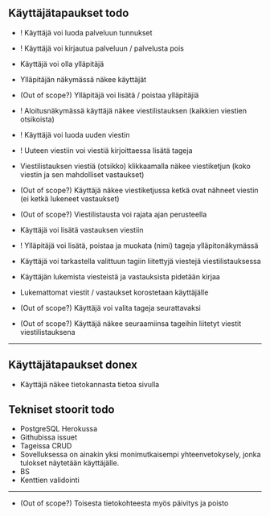 ## Käyttäjätapaukset todo
  * ! Käyttäjä voi luoda palveluun tunnukset
  * ! Käyttäjä voi kirjautua palveluun / palvelusta pois
  * Käyttäjä voi olla ylläpitäjä
  * Ylläpitäjän näkymässä näkee käyttäjät
  * (Out of scope?) Ylläpitäjä voi lisätä / poistaa ylläpitäjiä

  * ! Aloitusnäkymässä käyttäjä näkee viestilistauksen (kaikkien viestien otsikoista)
  * ! Käyttäjä voi luoda uuden viestin
  * ! Uuteen viestiin voi viestiä kirjoittaessa lisätä tageja

  * Viestilistauksen viestiä (otsikko) klikkaamalla näkee viestiketjun (koko viestin ja sen mahdolliset vastaukset)
  * (Out of scope?) Käyttäjä näkee viestiketjussa ketkä ovat nähneet viestin (ei ketkä lukeneet vastaukset)
  * (Out of scope?) Viestilistausta voi rajata ajan perusteella
  * Käyttäjä voi lisätä vastauksen viestiin

  * ! Ylläpitäjä voi lisätä, poistaa ja muokata (nimi) tageja ylläpitonäkymässä
  * Käyttäjä voi tarkastella valittuun tagiin liitettyjä viestejä viestilistauksessa
 
  * Käyttäjän lukemista viesteistä ja vastauksista pidetään kirjaa
  * Lukemattomat viestit / vastaukset korostetaan käyttäjälle
  * (Out of scope?) Käyttäjä voi valita tageja seurattavaksi
  * (Out of scope?) Käyttäjä näkee seuraamiinsa tageihin liitetyt viestit viestilistauksena

----



## Käyttäjätapaukset donex
  * Käyttäjä näkee tietokannasta tietoa sivulla


## Tekniset stoorit todo
  * PostgreSQL Herokussa
  * Githubissa issuet
  * Tageissa CRUD
  * Sovelluksessa on ainakin yksi monimutkaisempi yhteenvetokysely, jonka tulokset näytetään käyttäjälle.
  * BS
  * Kenttien validointi

  ----

  * (Out of scope?) Toisesta tietokohteesta myös päivitys ja poisto
